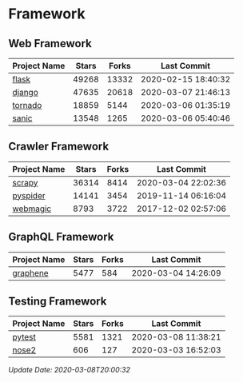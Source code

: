 # Framework

## Web Framework

| Project Name | Stars | Forks | Last Commit |
| ------------ | ----- | ----- | ----------- |
| [flask](https://github.com/pallets/flask) | 49268 | 13332 | 2020-02-15 18:40:32 |
| [django](https://github.com/django/django) | 47635 | 20618 | 2020-03-07 21:46:13 |
| [tornado](https://github.com/tornadoweb/tornado) | 18859 | 5144 | 2020-03-06 01:35:19 |
| [sanic](https://github.com/huge-success/sanic) | 13548 | 1265 | 2020-03-06 05:40:46 |

## Crawler Framework

| Project Name | Stars | Forks | Last Commit |
| ------------ | ----- | ----- | ----------- |
| [scrapy](https://github.com/scrapy/scrapy) | 36314 | 8414 | 2020-03-04 22:02:36 |
| [pyspider](https://github.com/binux/pyspider) | 14141 | 3454 | 2019-11-14 06:16:04 |
| [webmagic](https://github.com/code4craft/webmagic) | 8793 | 3722 | 2017-12-02 02:57:06 |

## GraphQL Framework

| Project Name | Stars | Forks | Last Commit |
| ------------ | ----- | ----- | ----------- |
| [graphene](https://github.com/graphql-python/graphene) | 5477 | 584 | 2020-03-04 14:26:09 |

## Testing Framework

| Project Name | Stars | Forks | Last Commit |
| ------------ | ----- | ----- | ----------- |
| [pytest](https://github.com/pytest-dev/pytest) | 5581 | 1321 | 2020-03-08 11:38:21 |
| [nose2](https://github.com/nose-devs/nose2) | 606 | 127 | 2020-03-03 16:52:03 |

*Update Date: 2020-03-08T20:00:32*